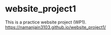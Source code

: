 # website_project1

This is a practice website project (WP1).
https://namanjain3103.github.io/website_project1/

